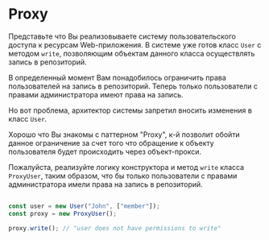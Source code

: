 # Proxy

Представьте что Вы реализовываете систему пользовательского доступа к
ресурсам Web-приложения. В системе уже готов класс `User` с методом
`write`, позволяющим объектам данного класса осуществлять запись в 
репозиторий.

В определенный момент Вам понадобилось ограничить права пользователей
на запись в репозиторий. Теперь только пользователи с правами администратора
имеют права на запись.

Но вот проблема, архитектор системы запретил вносить изменения в класс
`User`.

Хорошо что Вы знакомы с паттерном "Proxy", к-й позволит обойти данное 
ограничение за счет того что обращение к объекту пользователя будет
происходить через объект-прокси.

Пожалуйста, реализуйте логику конструктора и метод `write` класса
`ProxyUser`, таким образом, что бы только пользователи с правами администратора
имели права на запись в репозиторий.

```js

const user = new User("John", ["member"]);
const proxy = new ProxyUser();

proxy.write(); // "user does not have permissions to write"
```


